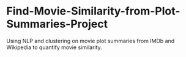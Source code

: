 # Find-Movie-Similarity-from-Plot-Summaries-Project
Using NLP and clustering on movie plot summaries from IMDb and Wikipedia to quantify movie similarity.
